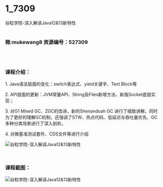 # 1_7309
谷粒学院-深入解读Java12&amp;13新特性
<br/></br>
<h3>微:mukewang8 资源编号：527309</h3>
<br/></br>
<h3>课程介绍：</h3>
<p>1. <a title="查看与 Java 相关的文章" target="_blank">Java</a>语法层面的变化：switch表达式、yield关键字、Text Block等</p>
<p>2. API层面的更新：JVM常量API、String及Files新增方法、新版Socket底层实现；</p>
<p>3. 对G1 Mixed GC、ZGC的改进，新的Shenandoah GC 进行了细致讲解。同时为了更好的理解GC机制，还强调了STW、热点代码、低延迟与吞吐量优先、GC多种分类场景进行了深入剖析。</p>
<p>4. 对微基准测试套件、CDS文件等进行介绍</p>
<p><img src="https://www.ko996.com/wp-content/uploads/img/2019/09/356-49-300x169.jpg" alt="谷粒学院-深入解读Java12&amp;13新特性"></p>
<p>&nbsp;</p>
<h3>课程截图：</h3>
<p><img src="https://www.ko996.com/wp-content/uploads/img/2019/09/2-89.png" alt="谷粒学院-深入解读Java12&amp;13新特性"></p>
<p>&nbsp;</p>
